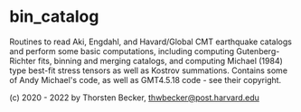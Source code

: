 # bin_catalog

Routines to read Aki, Engdahl, and Havard/Global CMT earthquake
catalogs and perform some basic computations, including computing
Gutenberg-Richter fits, binning and merging catalogs, and computing
Michael (1984) type best-fit stress tensors as well as Kostrov
summations. Contains some of Andy Michael's code, as well as GMT4.5.18
code - see their copyright. 


(c) 2020 - 2022 by Thorsten Becker, thwbecker@post.harvard.edu


